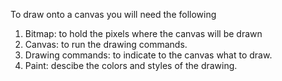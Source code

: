 To draw onto a canvas you will need the following

1) Bitmap: to hold the pixels where the canvas will be drawn
2) Canvas: to run the drawing commands.
3) Drawing commands: to indicate to the canvas what to draw. 
4) Paint: descibe the colors and styles of the drawing. 
